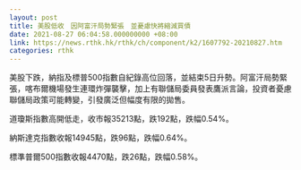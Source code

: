 ```yaml
---
layout: post
title: 美股低收　因阿富汗局勢緊張　並憂慮快將縮減買債
date: 2021-08-27 06:04:58.000000000 +08:00
link: https://news.rthk.hk/rthk/ch/component/k2/1607792-20210827.htm
categories: rthk
---
```


美股下跌，納指及標普500指數自紀錄高位回落，並結束5日升勢。阿富汗局勢緊張，喀布爾機場發生連環炸彈襲擊，加上有聯儲局委員發表鷹派言論，投資者憂慮聯儲局政策可能轉變，引發廣泛但幅度有限的拋售。

道瓊斯指數高開低走，收市報35213點，跌192點，跌幅0.54%。

納斯達克指數收報14945點，跌96點，跌幅0.64%。

標準普爾500指數收報4470點，跌26點，跌幅0.58%。
